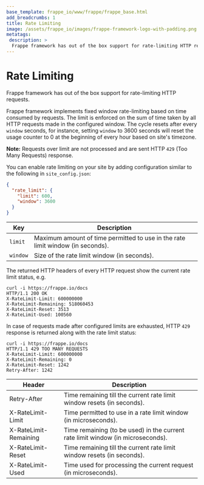 ```yaml
---
base_template: frappe_io/www/frappe/frappe_base.html
add_breadcrumbs: 1
title: Rate Limiting
image: /assets/frappe_io/images/frappe-framework-logo-with-padding.png
metatags:
 description: >
  Frappe framework has out of the box support for rate-limiting HTTP requests.
---
```


# Rate Limiting

Frappe framework has out of the box support for rate-limiting HTTP requests.

Frappe framework implements fixed window rate-limiting based on time consumed by requests. The limit is enforced on the sum of time taken by all HTTP requests made in the configured window. The cycle resets after every `window` seconds, for instance, setting `window` to 3600 seconds will reset the usage counter to 0 at the beginning of every hour based on site's timezone.

**Note:** Requests over limit are not processed and are sent HTTP `429` (Too Many Requests) response.

You can enable rate limiting on your site by adding configuration similar to the following in `site_config.json`:

```json
{
  "rate_limit": {
    "limit": 600,
    "window": 3600
  }
}
```

Key     | Description
------- | -----------
`limit`   | Maximum amount of time permitted to use in the rate limit window (in seconds).
`window`  | Size of the rate limit window (in seconds).


The returned HTTP headers of every HTTP request show the current rate limit status, e.g.

```
curl -i https://frappe.io/docs
HTTP/1.1 200 OK
X-RateLimit-Limit: 600000000
X-RateLimit-Remaining: 518060453
X-RateLimit-Reset: 3513
X-RateLimit-Used: 100560
```

In case of requests made after configured limits are exhausted, HTTP `429` response is returned along with the rate limit status:

```
curl -i https://frappe.io/docs
HTTP/1.1 429 TOO MANY REQUESTS
X-RateLimit-Limit: 600000000
X-RateLimit-Remaining: 0
X-RateLimit-Reset: 1242
Retry-After: 1242
```

Header                | Description
--------------------- | -----------
Retry-After           | Time remaining till the current rate limit window resets (in seconds).
X-RateLimit-Limit     | Time permitted to use in a rate limit window (in microseconds).
X-RateLimit-Remaining | Time remaining (to be used) in the current rate limit window (in microseconds).
X-RateLimit-Reset     | Time remaining till the current rate limit window resets (in seconds).
X-RateLimit-Used      | Time used for processing the current request (in microseconds).

